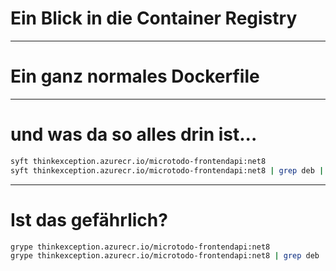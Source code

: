 # Ein Blick in die Container Registry

---

# Ein ganz normales Dockerfile

---

# und was da so alles drin ist...

```bash
syft thinkexception.azurecr.io/microtodo-frontendapi:net8
syft thinkexception.azurecr.io/microtodo-frontendapi:net8 | grep deb | wc -l
```

---

# Ist das gefährlich?

```bash
grype thinkexception.azurecr.io/microtodo-frontendapi:net8
grype thinkexception.azurecr.io/microtodo-frontendapi:net8 | grep deb | wc -l
```
